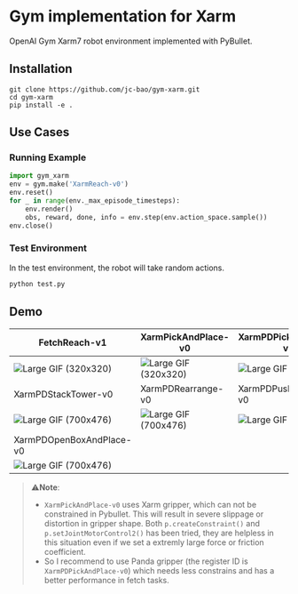 # Gym implementation for Xarm 

OpenAI Gym Xarm7 robot environment implemented with PyBullet.

## Installation

```shell
git clone https://github.com/jc-bao/gym-xarm.git
cd gym-xarm
pip install -e .
```

## Use Cases

### Running Example

```python
import gym_xarm
env = gym.make('XarmReach-v0') 
env.reset()
for _ in range(env._max_episode_timesteps):
    env.render()
    obs, reward, done, info = env.step(env.action_space.sample())
env.close()
```

### Test Environment

In the test environment, the robot will take random actions.

```python
python test.py
```

## Demo

| FetchReach-v1                                                | XarmPickAndPlace-v0                                          | XarmPDPickAndPlace-v0                                        |
| ------------------------------------------------------------ | ------------------------------------------------------------ | ------------------------------------------------------------ |
| ![Large GIF (320x320)](https://tva1.sinaimg.cn/large/008i3skNgy1gsxjpl1q49g308w08wnpd.gif) | ![Large GIF (320x320)](https://tva1.sinaimg.cn/large/008i3skNgy1gsxjlnnjudg308w08wu0x.gif) | ![Large GIF (320x320)](https://tva1.sinaimg.cn/large/008i3skNgy1gsxjxkzv0tg308w08wqv5.gif) |
| XarmPDStackTower-v0                                          | XarmPDRearrange-v0                                           | XarmPDPushWithDoor-v0                                        |
| ![Large GIF (700x476)](https://tva1.sinaimg.cn/large/008i3skNly1gtcozatwg5g60jg0d84qq02.gif) | ![Large GIF (700x476)](https://tva1.sinaimg.cn/large/008i3skNly1gtcp15o238g60jg0d8e8102.gif) | ![Large GIF (700x476)](https://tva1.sinaimg.cn/large/008i3skNly1gtcsbfz94dg60jg0d8hdt02.gif) |
| XarmPDOpenBoxAndPlace-v0                                     |                                                              |                                                              |
| ![Large GIF (700x476)](https://tva1.sinaimg.cn/large/008i3skNly1gtcw0mkcerg60jg0d8hdt02.gif) |                                                              |                                                              |

> ⚠️**Note**:
>
> * `XarmPickAndPlace-v0` uses Xarm gripper, which can not be constrained in Pybullet. This will result in severe slippage or distortion in gripper shape. Both `p.createConstraint()` and `p.setJointMotorControl2()` has been tried, they are helpless in this situation even if we set a extremly large force or friction coefficient. 
> * So I recommend to use Panda gripper (the register ID is `XarmPDPickAndPlace-v0`) which needs less constrains and has a better performance in fetch tasks. 

